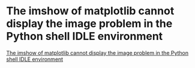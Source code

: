 # The imshow of matplotlib cannot display the image problem in the Python shell IDLE environment
[The imshow of matplotlib cannot display the image problem in the Python shell IDLE environment](https://aiwithcloud.com/2022/09/15/the_imshow_of_matplotlib_cannot_display_the_image_problem_in_the_python_shell_idle_environment/)